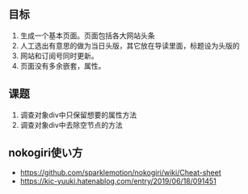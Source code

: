 ## 目标 ##
1.  生成一个基本页面。页面包括各大网站头条
2.  人工选出有意思的做为当日头版，其它放在导读里面，标题设为头版的
3.  网站和订阅号同时更新。
4.  页面没有多余嵌套，属性。

## 课题 ##
1.  调查对象div中只保留想要的属性方法
2.  调查对象div中去除空节点的方法

## nokogiri使い方
* https://github.com/sparklemotion/nokogiri/wiki/Cheat-sheet
* https://kic-yuuki.hatenablog.com/entry/2019/06/18/091451

